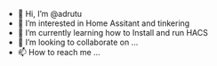 - 👋 Hi, I’m @adrutu
- 👀 I’m interested in Home Assitant and tinkering
- 🌱 I’m currently learning how to Install and run HACS
- 💞️ I’m looking to collaborate on ...
- 📫 How to reach me ...

<!---
adrutu/adrutu is a ✨ special ✨ repository because its `README.md` (this file) appears on your GitHub profile.
You can click the Preview link to take a look at your changes.
--->
